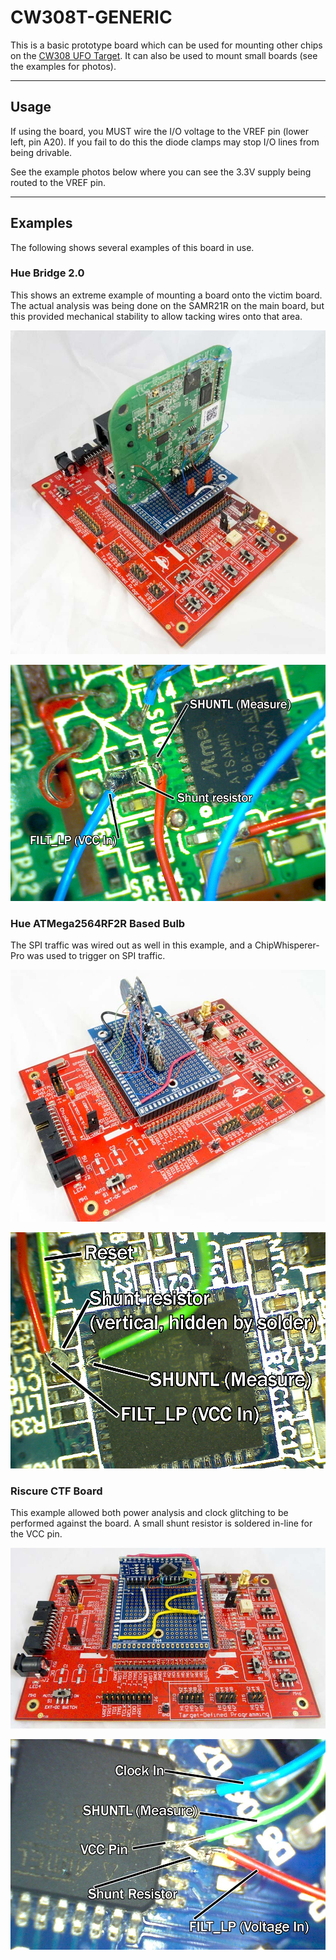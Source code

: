 # CW308T-GENERIC

This is a basic prototype board which can be used for mounting other
chips on the [CW308 UFO Target](../../Targets/CW308%20UFO.md). It can
also be used to mount small boards (see the examples for photos).

---

## Usage

If using the board, you MUST wire the I/O voltage to the VREF pin (lower
left, pin A20). If you fail to do this the diode clamps may stop I/O
lines from being drivable.

See the example photos below where you can see the 3.3V supply being
routed to the VREF pin.

---

## Examples

The following shows several examples of this board in use.

### **Hue Bridge 2.0**

This shows an extreme example of mounting a board onto the victim board.
The actual analysis was being done on the SAMR21R on the main board, but
this provided mechanical stability to allow tacking wires onto that
area.

![P1090113.jpg](Images/P1090113.jpg "P1090113.jpg")

![huebridge2.JPG](Images/Huebridge2.JPG)

### **Hue ATMega2564RF2R Based Bulb**

The SPI traffic was wired out as well in this example, and a
ChipWhisperer-Pro was used to trigger on SPI traffic.

![P1090114.jpg](Images/P1090114.jpg "P1090114.jpg")

![huebulb\_m2564rfr2.jpg](Images/Huebulb_m2564rfr2.jpg "huebulb_m2564rfr2.jpg")

### **Riscure CTF Board**

This example allowed both power analysis and clock glitching to be
performed against the board. A small shunt resistor is soldered in-line
for the VCC pin.

![P1090112.jpg](Images/P1090112.jpg "P1090112.jpg")

![riscure\_ctf.jpg](Images/Riscure_ctf.jpg "riscure_ctf.jpg")
